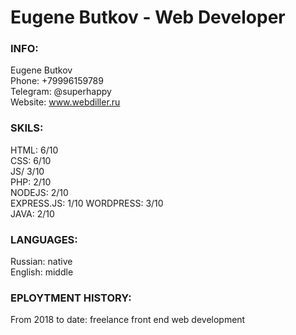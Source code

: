 # Eugene Butkov - Web Developer
   
   
### INFO:
Eugene Butkov   
Phone: +79996159789   
Telegram: @superhappy   
Website: www.webdiller.ru   
   
   
### SKILS:
HTML: 6/10   
CSS: 6/10   
JS/ 3/10   
PHP: 2/10   
NODEJS: 2/10   
EXPRESS.JS: 1/10
WORDPRESS: 3/10   
JAVA: 2/10
   
   
### LANGUAGES:
Russian: native   
English: middle   
   
   
### EPLOYTMENT HISTORY:
From 2018 to date: freelance front end web development   
